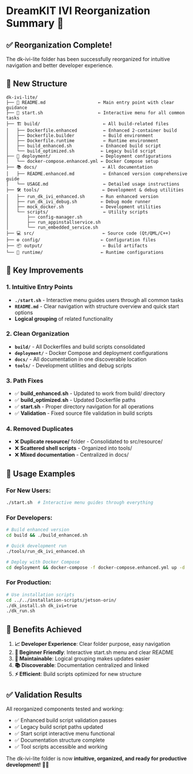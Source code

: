 # DreamKIT IVI Reorganization Summary 🎯

## ✅ **Reorganization Complete!**

The dk-ivi-lite folder has been successfully reorganized for intuitive navigation and better developer experience.

## 📁 **New Structure**

```
dk-ivi-lite/
├── 📖 README.md                    ← Main entry point with clear guidance
├── 🚀 start.sh                     ← Interactive menu for all common tasks  
├── 🏗️ build/                        ← All build-related files
│   ├── Dockerfile.enhanced          ← Enhanced 2-container build
│   ├── Dockerfile.builder           ← Build environment
│   ├── Dockerfile.runtime           ← Runtime environment  
│   ├── build_enhanced.sh           ← Enhanced build script
│   └── build_optimized.sh          ← Legacy build script
├── 🚀 deployment/                   ← Deployment configurations
│   └── docker-compose.enhanced.yml ← Docker Compose setup
├── 📚 docs/                         ← All documentation
│   ├── README.enhanced.md           ← Enhanced version comprehensive guide
│   └── USAGE.md                     ← Detailed usage instructions
├── 🛠️ tools/                        ← Development & debug utilities
│   ├── run_dk_ivi_enhanced.sh      ← Run enhanced version
│   ├── run_dk_ivi_debug.sh         ← Debug mode runner
│   ├── mock_docker.sh              ← Development utilities
│   └── scripts/                     ← Utility scripts
│       ├── config-manager.sh
│       ├── run_appinstallservice.sh
│       └── run_embedded_service.sh
├── 💻 src/                          ← Source code (Qt/QML/C++)
├── ⚙️ config/                       ← Configuration files
├── 📦 output/                       ← Build artifacts
└── 🔧 runtime/                      ← Runtime configurations
```

## 🎯 **Key Improvements**

### **1. Intuitive Entry Points**
- **`./start.sh`** - Interactive menu guides users through all common tasks
- **`README.md`** - Clear navigation with structure overview and quick start options
- **Logical grouping** of related functionality

### **2. Clean Organization**  
- **`build/`** - All Dockerfiles and build scripts consolidated
- **`deployment/`** - Docker Compose and deployment configurations
- **`docs/`** - All documentation in one discoverable location
- **`tools/`** - Development utilities and debug scripts

### **3. Path Fixes**
- ✅ **build_enhanced.sh** - Updated to work from build/ directory
- ✅ **build_optimized.sh** - Updated Dockerfile paths
- ✅ **start.sh** - Proper directory navigation for all operations
- ✅ **Validation** - Fixed source file validation in build scripts

### **4. Removed Duplicates**
- ❌ **Duplicate resource/** folder - Consolidated to src/resource/
- ❌ **Scattered shell scripts** - Organized into tools/
- ❌ **Mixed documentation** - Centralized in docs/

## 🚀 **Usage Examples**

### **For New Users:**
```bash
./start.sh  # Interactive menu guides through everything
```

### **For Developers:**
```bash
# Build enhanced version
cd build && ./build_enhanced.sh

# Quick development run  
./tools/run_dk_ivi_enhanced.sh

# Deploy with Docker Compose
cd deployment && docker-compose -f docker-compose.enhanced.yml up -d
```

### **For Production:**
```bash
# Use installation scripts
cd ../../installation-scripts/jetson-orin/
./dk_install.sh dk_ivi=true
./dk_run.sh
```

## 🎉 **Benefits Achieved**

1. **📈 Developer Experience**: Clear folder purpose, easy navigation
2. **🎯 Beginner Friendly**: Interactive start.sh menu and clear README
3. **🔧 Maintainable**: Logical grouping makes updates easier
4. **📚 Discoverable**: Documentation centralized and linked
5. **⚡ Efficient**: Build scripts optimized for new structure

## ✅ **Validation Results**

All reorganized components tested and working:
- ✅ Enhanced build script validation passes
- ✅ Legacy build script paths updated
- ✅ Start script interactive menu functional
- ✅ Documentation structure complete
- ✅ Tool scripts accessible and working

The dk-ivi-lite folder is now **intuitive, organized, and ready for productive development!** 🚗✨